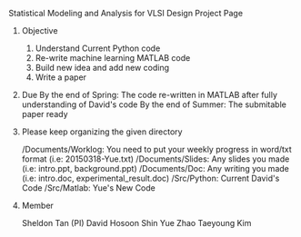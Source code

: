 
Statistical Modeling and Analysis for VLSI Design Project Page

1. Objective
   1) Understand Current Python code
   2) Re-write machine learning MATLAB code
   3) Build new idea and add new coding
   4) Write a paper

2. Due
   By the end of Spring: The code re-written in MATLAB after fully understanding of David's code
   By the end of Summer: The submitable paper ready 

3. Please keep organizing the given directory
   
   /Documents/Worklog: You need to put your weekly progress in word/txt format (i.e: 20150318-Yue.txt)
   /Documents/Slides: Any slides you made (i.e: intro.ppt, background.ppt)
   /Documents/Doc: Any writing you made (i.e: intro.doc, experimental_result.doc)
   /Src/Python: Current David's Code
   /Src/Matlab: Yue's New Code

4. Member

   Sheldon Tan (PI)
   David Hosoon Shin
   Yue Zhao
   Taeyoung Kim

